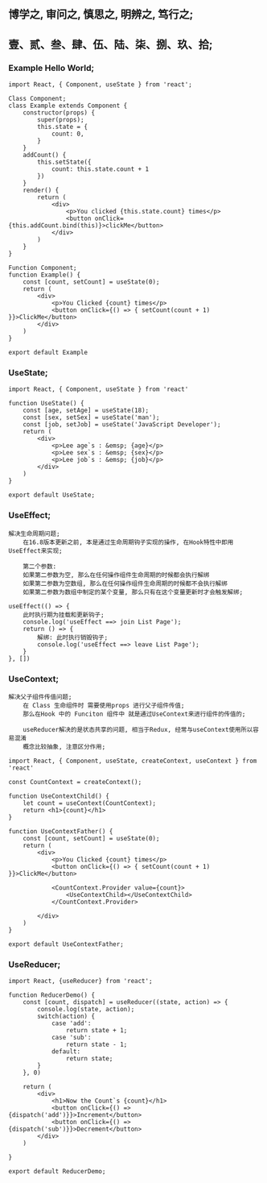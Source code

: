 ## 博学之, 审问之, 慎思之, 明辨之, 笃行之;
## 壹、贰、叁、肆、伍、陆、柒、捌、玖、拾;


### Example Hello World;

    import React, { Component, useState } from 'react';

    Class Component;
    class Example extends Component {
        constructor(props) {
            super(props);
            this.state = {
                count: 0,
            }
        }
        addCount() {
            this.setState({
                count: this.state.count + 1
            })
        }
        render() {
            return (
                <div>
                    <p>You clicked {this.state.count} times</p>
                    <button onClick={this.addCount.bind(this)}>clickMe</button>
                </div>
            )
        }
    }

    Function Component;
    function Example() {
        const [count, setCount] = useState(0);
        return (
            <div>
                <p>You Clicked {count} times</p>
                <button onClick={() => { setCount(count + 1) }}>ClickMe</button>
            </div>
        )
    }

    export default Example

### UseState;

    import React, { Component, useState } from 'react'

    function UseState() {
        const [age, setAge] = useState(18);
        const [sex, setSex] = useState('man');
        const [job, setJob] = useState('JavaScript Developer');
        return (
            <div>
                <p>Lee age`s : &emsp; {age}</p>
                <p>Lee sex`s : &emsp; {sex}</p>
                <p>Lee job`s : &emsp; {job}</p>
            </div>
        )
    }

    export default UseState;

### UseEffect;

    解决生命周期问题;
        在16.8版本更新之前, 本是通过生命周期钩子实现的操作, 在Hook特性中即用UseEffect来实现;

        第二个参数:
        如果第二参数为空, 那么在任何操作组件生命周期的时候都会执行解绑
        如果第二参数为空数组, 那么在任何操作组件生命周期的时候都不会执行解绑
        如果第二参数为数组中制定的某个变量, 那么只有在这个变量更新时才会触发解绑;
    
    useEffect(() => {
        此时执行期为挂载和更新钩子;
        console.log('useEffect ==> join List Page');
        return () => {
            解绑: 此时执行销毁钩子;
            console.log('useEffect ==> leave List Page');
        }
    }, [])

### UseContext;

    解决父子组件传值问题;
        在 Class 生命组件时 需要使用props 进行父子组件传值;
        那么在Hook 中的 Funciton 组件中 就是通过UseContext来进行组件的传值的;
        
        useReducer解决的是状态共享的问题, 相当于Redux, 经常与useContext使用所以容易混淆
        概念比较抽象, 注意区分作用;

    import React, { Component, useState, createContext, useContext } from 'react'

    const CountContext = createContext();

    function UseContextChild() {
        let count = useContext(CountContext);
        return <h1>{count}</h1>
    }

    function UseContextFather() {
        const [count, setCount] = useState(0);
        return (
            <div>
                <p>You Clicked {count} times</p>
                <button onClick={() => { setCount(count + 1) }}>ClickMe</button>

                <CountContext.Provider value={count}>
                    <UseContextChild></UseContextChild>
                </CountContext.Provider>
                
            </div>
        )
    }

    export default UseContextFather;


    

### UseReducer;

    import React, {useReducer} from 'react';

    function ReducerDemo() {
        const [count, dispatch] = useReducer((state, action) => {
            console.log(state, action);
            switch(action) {
                case 'add':
                    return state + 1;
                case 'sub':
                    return state - 1;
                default:
                    return state;
            }
        }, 0)
        
        return (
            <div>
                <h1>Now the Count`s {count}</h1>
                <button onClick={() => {dispatch('add')}}>Increment</button>
                <button onClick={() => {dispatch('sub')}}>Decrement</button>
            </div>
        )
        
    }

    export default ReducerDemo;

